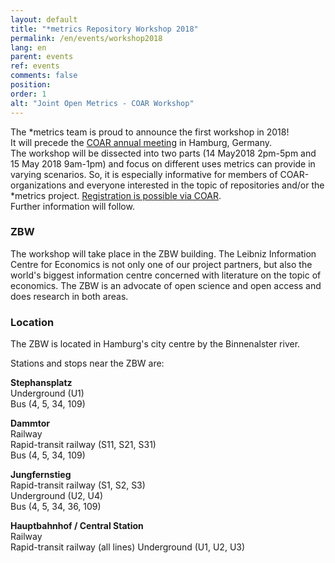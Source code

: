 ```yaml
---
layout: default
title: "*metrics Repository Workshop 2018"
permalink: /en/events/workshop2018
lang: en
parent: events
ref: events
comments: false
position:
order: 1
alt: "Joint Open Metrics - COAR Workshop"
---
```

<!-- Start editing content here-->


<!-- Header picture instead of title preferable--> 
  
The \*metrics team is proud to announce the first workshop in 2018!  
It will precede the [COAR annual meeting](https://www.coar-repositories.org/community/coar-annual-meeting-2018/) in Hamburg, Germany.  
The workshop will be dissected into two parts (14 May2018 2pm-5pm and 15 May 2018 9am-1pm)
and focus on different uses metrics can provide in varying scenarios. So, it is especially informative for 
members of COAR-organizations and everyone interested in the topic of repositories and/or the \*metrics project.
[Registration is possible via COAR](https://www.coar-repositories.org/community/coar-annual-meeting-2018/registration/).  
Further information will follow.  
  
### ZBW  
The workshop will take place in the ZBW building. The Leibniz Information Centre for 
Economics is not only one of our project partners, but also the world&#39;s biggest information
centre concerned with literature on the topic of economics. The ZBW is an advocate of open science 
and open access and does research in both areas.  
  
### Location  
The ZBW is located in Hamburg&#39;s city centre by the Binnenalster river.  
  
<!-- Insert Map here-->  
  
Stations and stops near the ZBW are:  
  
**Stephansplatz**  
Underground (U1)  
Bus (4, 5, 34, 109)  
  
**Dammtor**  
Railway  
Rapid-transit railway (S11, S21, S31)  
Bus (4, 5, 34, 109)  
  
**Jungfernstieg**  
Rapid-transit railway (S1, S2, S3)  
Underground (U2, U4)  
Bus (4, 5, 34, 36, 109)  
  
**Hauptbahnhof / Central Station**  
Railway  
Rapid-transit railway (all lines) 
Underground (U1, U2, U3)  
